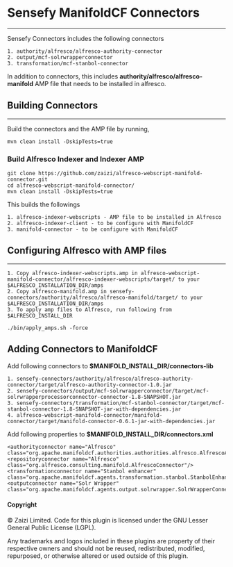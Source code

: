 # Sensefy ManifoldCF Connectors
---

Sensefy Connectors includes the following connectors

```
1. authority/alfresco/alfresco-authority-connector
2. output/mcf-solrwrapperconnector
3. transformation/mcf-stanbol-connector
```

In addition to connectors, this includes **authority/alfresco/alfresco-manifold** AMP file that needs to be installed in alfresco. 


## Building Connectors
---

Build the connectors and the AMP file by running,

```
mvn clean install -DskipTests=true
```

### Build Alfresco Indexer and Indexer AMP

```
git clone https://github.com/zaizi/alfresco-webscript-manifold-connector.git 
cd alfresco-webscript-manifold-connector/
mvn clean install -DskipTests=true
```

This builds the followings

```
1. alfresco-indexer-webscripts - AMP file to be installed in Alfresco
2. alfresco-indexer-client - to be configure with ManifoldCF
3. manifold-connector - to be configure with ManifoldCF
```

## Configuring Alfresco with AMP files
---

```
1. Copy alfresco-indexer-webscripts.amp in alfresco-webscript-manifold-connector/alfresco-indexer-webscripts/target/ to your $ALFRESCO_INSTALLATION_DIR/amps
2. Copy alfresco-manifold.amp in sensefy-connectors/authority/alfresco/alfresco-manifold/target/ to your $ALFRESCO_INSTALLATION_DIR/amps
3. To apply amp files to Alfresco, run following from $ALFRESCO_INSTALL_DIR
```

```
./bin/apply_amps.sh -force
```

## Adding Connectors to ManifoldCF

Add following connectors to **$MANIFOLD_INSTALL_DIR/connectors-lib**

```
1. sensefy-connectors/authority/alfresco/alfresco-authority-connector/target/alfresco-authority-connector-1.0.jar
2. sensefy-connectors/output/mcf-solrwrapperconnector/target/mcf-solrwrapperprocessorconnector-connector-1.8-SNAPSHOT.jar
3. sensefy-connectors/transformation/mcf-stanbol-connector/target/mcf-stanbol-connector-1.8-SNAPSHOT-jar-with-dependencies.jar
4. alfresco-webscript-manifold-connector/manifold-connector/target/manifold-connector-0.6.1-jar-with-dependencies.jar
```

Add following properties to **$MANIFOLD_INSTALL_DIR/connectors.xml**

```
<authorityconnector name="Alfresco" class="org.apache.manifoldcf.authorities.authorities.alfresco.AlfrescoAuthorityConnector"/>
<repositoryconnector name="Alfresco" class="org.alfresco.consulting.manifold.AlfrescoConnector"/>
<transformationconnector name="Stanbol enhancer" class="org.apache.manifoldcf.agents.transformation.stanbol.StanbolEnhancer"/>
<outputconnector name="Solr Wrapper" class="org.apache.manifoldcf.agents.output.solrwrapper.SolrWrapperConnector"/>

```

#### Copyright


© Zaizi Limited. Code for this plugin is licensed under the GNU Lesser General Public License (LGPL).

Any trademarks and logos included in these plugins are property of their respective owners and should not be reused, redistributed, modified, repurposed, or otherwise altered or used outside of this plugin.

